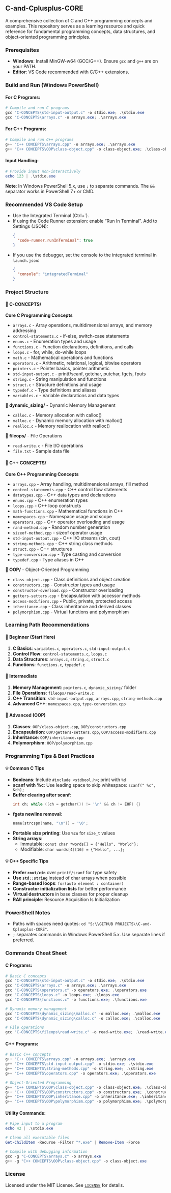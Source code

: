 ## C-and-Cplusplus-CORE

A comprehensive collection of C and C++ programming concepts and examples. This repository serves as a learning resource and quick reference for fundamental programming concepts, data structures, and object-oriented programming principles.

### Prerequisites
- **Windows**: Install MinGW-w64 (GCC/G++). Ensure `gcc` and `g++` are on your PATH.
- **Editor**: VS Code recommended with C/C++ extensions.

### Build and Run (Windows PowerShell)

#### For C Programs:
```powershell
# Compile and run C programs
gcc "C-CONCEPTS\std-input-output.c" -o stdio.exe; .\stdio.exe
gcc "C-CONCEPTS\arrays.c" -o arrays.exe; .\arrays.exe
```

#### For C++ Programs:
```powershell
# Compile and run C++ programs
g++ "C++ CONCEPTS\arrays.cpp" -o arrays.exe; .\arrays.exe
g++ "C++ CONCEPTS\OOP\class-object.cpp" -o class-object.exe; .\class-object.exe
```

#### Input Handling:
```powershell
# Provide input non-interactively
echo 123 | .\stdio.exe
```

**Note**: In Windows PowerShell 5.x, use `;` to separate commands. The `&&` separator works in PowerShell 7+ or CMD.

### Recommended VS Code Setup
- Use the Integrated Terminal (Ctrl+`).
- If using the Code Runner extension: enable “Run In Terminal”. Add to Settings (JSON):
  ```json
  {
    "code-runner.runInTerminal": true
  }
  ```
- If you use the debugger, set the console to the integrated terminal in `launch.json`:
  ```json
  {
    "console": "integratedTerminal"
  }
  ```

### Project Structure

#### 📁 C-CONCEPTS/
**Core C Programming Concepts**
- `arrays.c` - Array operations, multidimensional arrays, and memory addressing
- `control-statements.c` - if-else, switch-case statements
- `enums.c` - Enumeration types and usage
- `functions.c` - Function declarations, definitions, and calls
- `loops.c` - for, while, do-while loops
- `math.c` - Mathematical operations and functions
- `operators.c` - Arithmetic, relational, logical, bitwise operators
- `pointers.c` - Pointer basics, pointer arithmetic
- `std-input-output.c` - printf/scanf, getchar, putchar, fgets, fputs
- `string.c` - String manipulation and functions
- `struct.c` - Structure definitions and usage
- `typedef.c` - Type definitions and aliases
- `variables.c` - Variable declarations and data types

**📁 dynamic_sizing/** - Dynamic Memory Management
- `calloc.c` - Memory allocation with calloc()
- `malloc.c` - Dynamic memory allocation with malloc()
- `realloc.c` - Memory reallocation with realloc()

**📁 fileops/** - File Operations
- `read-write.c` - File I/O operations
- `file.txt` - Sample data file

#### 📁 C++ CONCEPTS/
**Core C++ Programming Concepts**
- `arrays.cpp` - Array handling, multidimensional arrays, fill method
- `control-statements.cpp` - C++ control flow statements
- `datatypes.cpp` - C++ data types and declarations
- `enums.cpp` - C++ enumeration types
- `loops.cpp` - C++ loop constructs
- `math-functions.cpp` - Mathematical functions in C++
- `namespaces.cpp` - Namespace usage and scope
- `operators.cpp` - C++ operator overloading and usage
- `rand-method.cpp` - Random number generation
- `sizeof-method.cpp` - sizeof operator usage
- `std-input-output.cpp` - C++ I/O streams (cin, cout)
- `string-methods.cpp` - C++ string class methods
- `struct.cpp` - C++ structures
- `type-conversion.cpp` - Type casting and conversion
- `typedef.cpp` - Type aliases in C++

**📁 OOP/** - Object-Oriented Programming
- `class-object.cpp` - Class definitions and object creation
- `constructors.cpp` - Constructor types and usage
- `constructor-overload.cpp` - Constructor overloading
- `getters-setters.cpp` - Encapsulation with accessor methods
- `access-modifiers.cpp` - Public, private, protected access
- `inheritance.cpp` - Class inheritance and derived classes
- `polymorphism.cpp` - Virtual functions and polymorphism

### Learning Path Recommendations

#### 🎯 **Beginner (Start Here)**
1. **C Basics**: `variables.c`, `operators.c`, `std-input-output.c`
2. **Control Flow**: `control-statements.c`, `loops.c`
3. **Data Structures**: `arrays.c`, `string.c`, `struct.c`
4. **Functions**: `functions.c`, `typedef.c`

#### 🎯 **Intermediate**
1. **Memory Management**: `pointers.c`, `dynamic_sizing/` folder
2. **File Operations**: `fileops/read-write.c`
3. **C++ Transition**: `std-input-output.cpp`, `arrays.cpp`, `string-methods.cpp`
4. **Advanced C++**: `namespaces.cpp`, `type-conversion.cpp`

#### 🎯 **Advanced (OOP)**
1. **Classes**: `OOP/class-object.cpp`, `OOP/constructors.cpp`
2. **Encapsulation**: `OOP/getters-setters.cpp`, `OOP/access-modifiers.cpp`
3. **Inheritance**: `OOP/inheritance.cpp`
4. **Polymorphism**: `OOP/polymorphism.cpp`

### Programming Tips & Best Practices

#### 💡 **Common C Tips**
- **Booleans**: Include `#include <stdbool.h>`; print with `%d`
- **scanf with %c**: Use leading space to skip whitespace: `scanf(" %c", &ch);`
- **Buffer clearing after scanf**: 
  ```c
  int ch; while ((ch = getchar()) != '\n' && ch != EOF) {}
  ```
- **fgets newline removal**:
  ```c
  name[strcspn(name, "\n")] = '\0';
  ```
- **Portable size printing**: Use `%zu` for `size_t` values
- **String arrays**:
  - Immutable: `const char *words[] = {"Hello", "World"};`
  - Modifiable: `char words[4][16] = {"Hello", ...};`

#### 💡 **C++ Specific Tips**
- **Prefer `cout/cin`** over `printf/scanf` for type safety
- **Use `std::string`** instead of char arrays when possible
- **Range-based loops**: `for(auto element : container)`
- **Constructor initialization lists** for better performance
- **Virtual destructors** in base classes for proper cleanup
- **RAII principle**: Resource Acquisition Is Initialization

### PowerShell Notes
- Paths with spaces need quotes: `cd "S:\\GITHUB PROJECTS\\C-and-Cplusplus-CORE"`.
- `;` separates commands in Windows PowerShell 5.x. Use separate lines if preferred.

### Commands Cheat Sheet

#### C Programs:
```powershell
# Basic C concepts
gcc "C-CONCEPTS\std-input-output.c" -o stdio.exe; .\stdio.exe
gcc "C-CONCEPTS\arrays.c" -o arrays.exe; .\arrays.exe
gcc "C-CONCEPTS\operators.c" -o operators.exe; .\operators.exe
gcc "C-CONCEPTS\loops.c" -o loops.exe; .\loops.exe
gcc "C-CONCEPTS\functions.c" -o functions.exe; .\functions.exe

# Dynamic memory management
gcc "C-CONCEPTS\dynamic_sizing\malloc.c" -o malloc.exe; .\malloc.exe
gcc "C-CONCEPTS\dynamic_sizing\calloc.c" -o calloc.exe; .\calloc.exe

# File operations
gcc "C-CONCEPTS\fileops\read-write.c" -o read-write.exe; .\read-write.exe
```

#### C++ Programs:
```powershell
# Basic C++ concepts
g++ "C++ CONCEPTS\arrays.cpp" -o arrays.exe; .\arrays.exe
g++ "C++ CONCEPTS\std-input-output.cpp" -o stdio.exe; .\stdio.exe
g++ "C++ CONCEPTS\string-methods.cpp" -o string.exe; .\string.exe
g++ "C++ CONCEPTS\operators.cpp" -o operators.exe; .\operators.exe

# Object-Oriented Programming
g++ "C++ CONCEPTS\OOP\class-object.cpp" -o class-object.exe; .\class-object.exe
g++ "C++ CONCEPTS\OOP\constructors.cpp" -o constructors.exe; .\constructors.exe
g++ "C++ CONCEPTS\OOP\inheritance.cpp" -o inheritance.exe; .\inheritance.exe
g++ "C++ CONCEPTS\OOP\polymorphism.cpp" -o polymorphism.exe; .\polymorphism.exe
```

#### Utility Commands:
```powershell
# Pipe input to a program
echo 42 | .\stdio.exe

# Clean all executable files
Get-ChildItem -Recurse -Filter "*.exe" | Remove-Item -Force

# Compile with debugging information
gcc -g "C-CONCEPTS\arrays.c" -o arrays.exe
g++ -g "C++ CONCEPTS\OOP\class-object.cpp" -o class-object.exe
```

### License
Licensed under the MIT License. See [`LICENSE`](LICENSE) for details.


